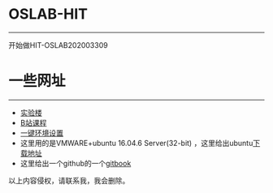 # OSLAB-HIT
-----------------
  开始做HIT-OSLAB202003309

# 一些网址
---------------
+ [实验楼](https://www.shiyanlou.com/courses/115)
+ [B站课程](https://www.bilibili.com/video/av51437944?from=search&seid=8500945507106275029)
+ [一键环境设置](https://github.com/DeathKing/hit-oslab?utm_source=qq&utm_medium=social&utm_oi=721064092697120768)
+ 这里用的是VMWARE+ubuntu 16.04.6 Server(32-bit) ，这里给出ubuntu[下载地址](https://ubuntu.com/download/alternative-downloads)
+ 这里给出一个github的一个[gitbook](https://hoverwinter.gitbooks.io/hit-oslab-manual/content/overview.html)

以上内容侵权，请联系我，我会删除。
